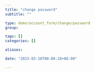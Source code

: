 ```yaml
---
title: "change password"
subtitle: ""

type: demo/account_form/change/password
group:

tags: []
categories: []

aliases:

date: "2023-03-28T00:00:28+08:00"

---
```


